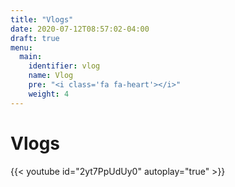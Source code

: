 ```yaml
---
title: "Vlogs"
date: 2020-07-12T08:57:02-04:00
draft: true
menu:
  main:
    identifier: vlog
    name: Vlog
    pre: "<i class='fa fa-heart'></i>"
    weight: 4
---
```


# Vlogs

{{< youtube id="2yt7PpUdUy0" autoplay="true" >}}